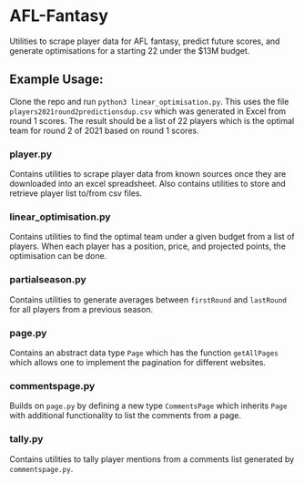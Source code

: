 # AFL-Fantasy
Utilities to scrape player data for AFL fantasy, predict future scores, and generate optimisations for a starting 22 under the $13M budget.
## Example Usage:
Clone the repo and run `python3 linear_optimisation.py`. This uses the file `players2021round2predictionsdup.csv` which was generated in Excel from round 1 scores. The result should be a list of 22 players which is the optimal team for round 2 of 2021 based on round 1 scores.

### player.py
Contains utilities to scrape player data from known sources once they are downloaded into an excel spreadsheet. Also contains utilities to store and retrieve player list to/from csv files.
### linear_optimisation.py
Contains utilities to find the optimal team under a given budget from a list of players. When each player has a position, price, and projected points, the optimisation can be done.
### partialseason.py
Contains utilities to generate averages between `firstRound` and `lastRound` for all players from a previous season.
### page.py
Contains an abstract data type `Page` which has the function `getAllPages` which allows one to implement the pagination for different websites.
### commentspage.py
Builds on `page.py` by defining a new type `CommentsPage` which inherits `Page` with additional functionality to list the comments from a page.
### tally.py
Contains utilities to tally player mentions from a comments list generated by `commentspage.py`.

